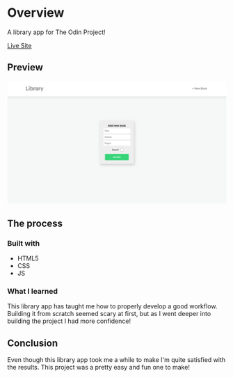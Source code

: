 # Overview

A library app for The Odin Project!

[Live Site](https://purpleboxe.github.io/Library/)

## Preview

![Preview](Images/Preview.png)

## The process

### Built with

- HTML5
- CSS
- JS

### What I learned

This library app has taught me how to properly develop a good workflow.
Building it from scratch seemed scary at first, but as I went deeper into building the project I had more confidence!

## Conclusion

Even though this library app took me a while to make I'm quite satisfied with the results.
This project was a pretty easy and fun one to make!